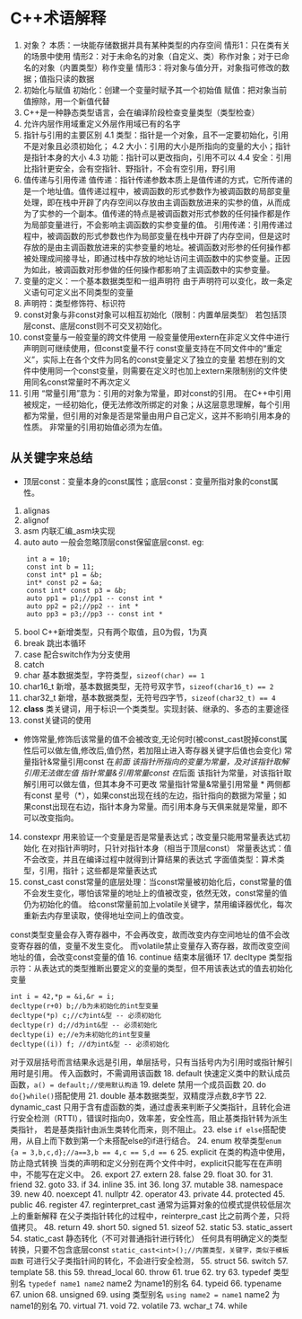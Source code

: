 # C++术语解释
1. 对象？
本质：一块能存储数据并具有某种类型的内存空间
情形1：只在类有关的场景中使用
情形2：对于未命名的对象（自定义、类）称作对象；对于已命名的对象（内置类型）称作变量
情形3：将对象与值分开，对象指可修改的数据；值指只读的数据
2. 初始化与赋值
初始化：创建一个变量时赋予其一个初始值
赋值：把对象当前值擦除，用一个新值代替
3. C++是一种静态类型语言，会在编译阶段检查变量类型（类型检查）
4. 允许内层作用域重定义外层作用域已有的名字
4. 指针与引用的主要区别
4.1 类型：指针是一个对象，且不一定要初始化，引用不是对象且必须初始化；
4.2 大小：引用的大小是所指向的变量的大小；指针是指针本身的大小
4.3 功能：指针可以更改指向，引用不可以
4.4 安全：引用比指针更安全，会有空指针、野指针，不会有空引用，野引用
5. 值传递与引用传递
值传递：指针传递参数本质上是值传递的方式，它所传递的是一个地址值。值传递过程中，被调函数的形式参数作为被调函数的局部变量处理，即在栈中开辟了内存空间以存放由主调函数放进来的实参的值，从而成为了实参的一个副本。值传递的特点是被调函数对形式参数的任何操作都是作为局部变量进行，不会影响主调函数的实参变量的值。
引用传递：引用传递过程中，被调函数的形式参数也作为局部变量在栈中开辟了内存空间，但是这时存放的是由主调函数放进来的实参变量的地址。被调函数对形参的任何操作都被处理成间接寻址，即通过栈中存放的地址访问主调函数中的实参变量。正因为如此，被调函数对形参做的任何操作都影响了主调函数中的实参变量。
6. 变量的定义：一个基本数据类型和一组声明符
由于声明符可以变化，故一条定义语句可定义出不同类型的变量
7. 声明符：类型修饰符、标识符
8. const对象与非const对象可以相互初始化（限制：内置单层类型）
若包括顶层const、底层const则不可交叉初始化。
9. const变量与一般变量的跨文件使用
一般变量使用extern在非定义文件中进行声明则可继续使用，但const变量不行
const变量支持在不同文件中的“重定义”，实际上在各个文件为同名的const变量定义了独立的变量
若想在别的文件中使用同一个const变量，则需要在定义时也加上extern来限制别的文件使用同名const常量时不再次定义
10. 引用
“常量引用”意为：引用的对象为常量，即对const的引用。
在C++中引用被规定，一经初始化，便无法修改所绑定的对象；从这层意思理解，每个引用都为常量，但引用的对象是否是常量由用户自己定义，这并不影响引用本身的性质。
非常量的引用初始值必须为左值。
## 从关键字来总结
- 顶层const：变量本身的const属性；底层const：变量所指对象的const属性。
1. alignas
2. alignof
3. asm
内联汇编_asm块实现
4. auto
auto 一般会忽略顶层const保留底层const.
eg:
```
	int a = 10;
	const int b = 11;
	const int* p1 = &b;
	int* const p2 = &a;
	const int* const p3 = &b;
	auto pp1 = p1;//pp1 -- const int *
	auto pp2 = p2;//pp2 -- int *
	auto pp3 = p3;//pp3 -- const int *
```
5. bool
C++新增类型，只有两个取值，且0为假，1为真
6. break
跳出本循环
7. case
配合switch作为分支使用
8. catch
9. char
基本数据类型，字符类型，`sizeof(char) == 1`
10. char16_t
新增，基本数据类型，无符号双字节，`sizeof(char16_t) == 2`
11. char32_t
新增，基本数据类型，无符号四字节，`sizeof(char32_t) == 4`
12. **class**
类关键词，用于标识一个类类型。实现封装、继承的、多态的主要途径
13. const关键词的使用
- 修饰常量,修饰后该常量的值不会被改变,无论何时(被const_cast脱掉const属性后可以做左值,修改后,值仍然，若加阻止进入寄存器关键字后值也会变化)
常量指针&常量引用const 在*前面 该指针所指向的变量为常量，及对该指针取解引用无法做左值
指针常量&引用常量const 在*后面 该指针为常量，对该指针取解引用可以做左值，但其本身不可更改
常量指针常量&常量引用常量 * 两侧都有const
星号（*），如果const出现在线的左边，指针指向的数据为常量；如果const出现在右边，指针本身为常量。而引用本身与天俱来就是常量，即不可以改变指向。
14. constexpr
用来验证一个变量是否是常量表达式；改变量只能用常量表达式初始化
在对指针声明时，只针对指针本身（相当于顶层const）
常量表达式：值不会改变，并且在编译过程中就得到计算结果的表达式
字面值类型：算术类型，引用，指针；这些都是常量表达式
15. const_cast
const常量的底层处理：当const常量被初始化后，const常量的值不会发生变化，哪怕该常量的地址上的值被改变，依然无效，const常量的值仍为初始化的值。
给const常量前加上volatile关键字，禁用编译器优化，每次重新去内存里读取，使得地址空间上的值改变。

const类型变量会存入寄存器中，不会再改变，故而改变内存空间地址的值不会改变寄存器的值，变量不发生变化。
而volatile禁止变量存入寄存器，故而改变空间地址的值，会改变const变量的值
16. continue
结束本层循环
17. decltype
类型指示符：从表达式的类型推断出要定义的变量的类型，但不用该表达式的值去初始化变量
```
int i = 42,*p = &i,&r = i;
decltype(r+0) b;//b为未初始化的int型变量
decltype(*p) c;//c为int&型 -- 必须初始化
decltype(r) d;//d为int&型 -- 必须初始化
decltype(i) e;//e为未初始化的int型变量
decltype((i)) f; //d为int&型 -- 必须初始化
```
对于双层括号而言结果永远是引用，单层括号，只有当括号内为引用时或指针解引用时是引用。
传入函数时，不需调用该函数
18. default
快速定义类中的默认成员函数，`a() = default;//使用默认构造`
19. delete
禁用一个成员函数
20. do
`do{}while()`搭配使用
21. double
基本数据类型，双精度浮点数,8字节
22. dynamic_cast
只用于含有虚函数的类，通过虚表来判断子父类指针，且转化会进行安全检测（RTTI），错误时指向0，效率差，安全性高，阻止基类指针转为派生类指针， 若是基类指针由派生类转化而来，则不阻止。
23. else
`if else`搭配使用，从自上而下数到第一个未搭配else的if进行结合。
24. enum
枚举类型`enum {a = 3,b,c,d};//a==3,b == 4,c == 5,d == 6`
25. explicit
在类的构造中使用，防止隐式转换
当类的声明和定义分别在两个文件中时，explicit只能写在在声明中，不能写在定义中。
26. export
27. extern
28. false
29. float
30. for
31. friend
32. goto
33. if
34. inline
35. int 
36. long
37. mutable
38. namespace
39. new
40. noexcept
41. nullptr
42. operator
43. private
44. protected
45. public
46. register
47. reginterpret_cast
通常为运算对象的位模式提供较低层次上的重新解释
在父子类指针转化的过程中，reinterpre_cast 比之前两个差，只将值拷贝。
48. return
49. short
50. signed
51. sizeof
52. static
53. static_assert
54. static_cast 
静态转化（不可对普通指针进行转化）
任何具有明确定义的类型转换，只要不包含底层const
`static_cast<int>();//内置类型，关键字，类似于模板函数`
可进行父子类指针间的转化，不会进行安全检测，
55. struct
56. switch
57. template
58. this
59. thread_local
60. throw
61. true
62. try
63. typedef
类型别名
`typedef name1 name2`
name2 为name1的别名
64. typeid
66. typename
67. union
68. unsigned
69. using
类型别名
`using name2 = name1`
name2 为name1的别名
70. virtual
71. void
72. volatile
73. wchar_t
74. while

